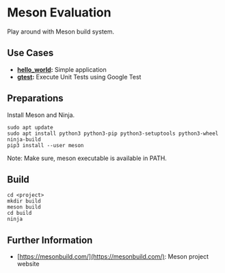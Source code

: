 # Meson Evaluation

Play around with Meson build system.

## Use Cases

*   **[hello_world](hello_world):** Simple application
*   **[gtest](gtest):** Execute Unit Tests using Google Test

## Preparations

Install Meson and Ninja.

    sudo apt update
    sudo apt install python3 python3-pip python3-setuptools python3-wheel ninja-build
    pip3 install --user meson

Note: Make sure, meson executable is available in PATH.

## Build

    cd <project>
    mkdir build
    meson build
    cd build
    ninja

## Further Information

*    [https://mesonbuild.com/](https://mesonbuild.com/): Meson project website